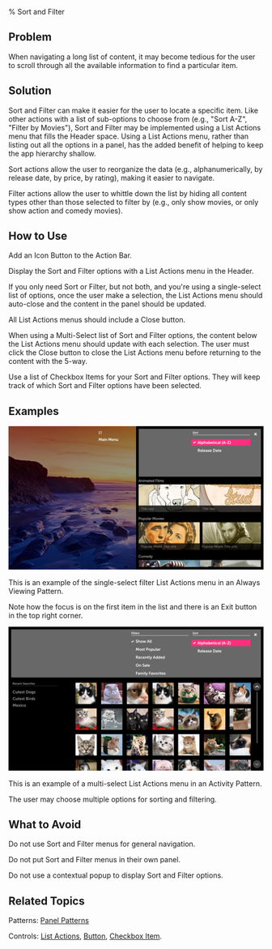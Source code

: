 ﻿% Sort and Filter

## Problem

When navigating a long list of content, it may become tedious for the user to
scroll through all the available information to find a particular item.

## Solution

Sort and Filter can make it easier for the user to locate a specific item.
Like other actions with a list of sub-options to choose from (e.g., "Sort A-Z",
"Filter by Movies"), Sort and Filter may be implemented using a List Actions
menu that fills the Header space.  Using a List Actions menu, rather than
listing out all the options in a panel, has the added benefit of helping to keep
the app hierarchy shallow.

Sort actions allow the user to reorganize the data (e.g., alphanumerically, by
release date, by price, by rating), making it easier to navigate.

Filter actions allow the user to whittle down the list by hiding all content
types other than those selected to filter by (e.g., only show movies, or only
show action and comedy movies).

## How to Use

Add an Icon Button to the Action Bar.

Display the Sort and Filter options with a List Actions menu in the Header.

If you only need Sort or Filter, but not both, and you're using a single-select
list of options, once the user make a selection, the List Actions menu should
auto-close and the content in the panel should be updated.

All List Actions menus should include a Close button.

When using a Multi-Select list of Sort and Filter options, the content below the
List Actions menu should update with each selection.  The user must click the
Close button to close the List Actions menu before returning to the content with
the 5-way.

Use a list of Checkbox Items for your Sort and Filter options.  They will keep
track of which Sort and Filter options have been selected.

## Examples

![](../../../assets/dg-acting-on-data-sort-filter-1.jpg)

This is an example of the single-select filter List Actions menu in an Always
Viewing Pattern.

Note how the focus is on the first item in the list and there is an Exit button
in the top right corner.

![](../../../assets/dg-acting-on-data-sort-filter-2.jpg)

This is an example of a multi-select List Actions menu in an Activity Pattern.

The user may choose multiple options for sorting and filtering.

## What to Avoid

Do not use Sort and Filter menus for general navigation.

Do not put Sort and Filter menus in their own panel.

Do not use a contextual popup to display Sort and Filter options.  

## Related Topics

Patterns: [Panel Patterns](../app-structure/panel-patterns.html)

Controls: [List Actions](../../controls/header-list-actions.html),
[Button](../../controls/button.html), [Checkbox
Item](../../controls/checkbox-item.html).
